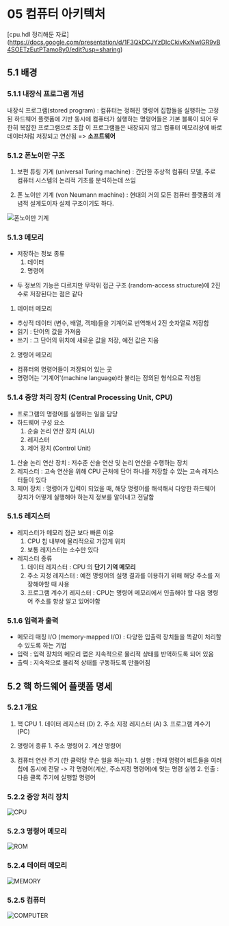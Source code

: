 # 05 컴퓨터 아키텍처

[cpu.hdl 정리해둔 자료] (https://docs.google.com/presentation/d/1F3QkDCJYzDIcCkivKxNwlGR9vB4SOETzEutPTamo8y0/edit?usp=sharing)

## 5.1 배경

### 5.1.1 내장식 프로그램 개념

내장식 프로그램(stored program) : 컴퓨터는 정해진 명령어 집합들을 실행하는 고정된 하드웨어 플랫폼에 기반
동시에 컴퓨터가 실행하는 명령어들은 기본 블록이 되어 무한히 복잡한 프로그램으로 조합
이 프로그램들은 내장되지 않고 컴퓨터 메모리상에 바로 데이터처럼 저장되고 연산됨 => **소프트웨어**

### 5.1.2 폰노이만 구조

1. 보편 튜링 기계 (universal Turing machine)
: 간단한 추상적 컴퓨터 모델, 주로 컴퓨터 시스템의 논리적 기초를 분석하는데 쓰임

2. 폰 노이만 기계 (von Neumann machine)
: 현대의 거의 모든 컴퓨터 플랫폼의 개념적 설계도이자 실제 구조이기도 하다.

![폰노이만 기계](https://github.com/renovatio0424/TheElementOfComputingSystem/blob/master/chapter%20summary/image/%E1%84%91%E1%85%A9%E1%86%AB%E1%84%82%E1%85%A9%E1%84%8B%E1%85%B5%E1%84%86%E1%85%A1%E1%86%AB%20%E1%84%80%E1%85%B5%E1%84%80%E1%85%A8%20%E1%84%80%E1%85%AE%E1%84%8C%E1%85%A9.png)

### 5.1.3 메모리
- 저장하는 정보 종류
  1. 데이터
  2. 명령어

* 두 정보의 기능은 다르지만 무작위 접근 구조 (random-access structure)에 2진수로 저장된다는 점은 같다

1. 데이터 메모리
  - 추상적 데이터 (변수, 배열, 객체)들을 기계어로 번역해서 2진 숫자열로 저장함
  - 읽기 : 단어의 값을 가져옴
  - 쓰기 : 그 단어의 위치에 새로운 값을 저장, 예전 값은 지움

2. 명령어 메모리 
  - 컴퓨터의 명령어들이 저장되어 있는 곳
  - 명령어는 '기계어'(machine language)라 불리는 정의된 형식으로 작성됨
  
### 5.1.4 중앙 처리 장치 (Central Processing Unit, CPU)
  - 프로그램의 명령어를 실행하는 일을 담당
  - 하드웨어 구성 요소
    1. 순술 논리 연산 장치 (ALU)
    2. 레지스터
    3. 제어 장치 (Control Unit)
  
  1. 산술 논리 연산 장치 
    : 저수준 산술 연산 및 논리 연산을 수행하는 장치
  2. 레지스터
    : 고속 연산을 위해 CPU 근처에 단어 하나를 저장할 수 있는 고속 레지스터들이 있다
  3. 제어 장치
    : 명령어가 입력이 되었을 때, 해당 명령어를 해석해서 다양한 하드웨어 장치가 어떻게 실행해야 하는지 정보를 알아내고 전달함 
    
### 5.1.5 레지스터
  - 레지스터가 메모리 접근 보다 빠른 이유
    1. CPU 칩 내부에 물리적으로 가깝게 위치
    2. 보통 레지스터는 소수만 있다
  - 레지스터 종류
    1. 데이터 레지스터 : CPU 의 **단기 기억 메모리**
    2. 주소 지정 레지스터 : 예전 명령어의 실행 결과를 이용하기 위해 해당 주소를 저장해야할 때 사용
    3. 프로그램 계수기 레지스터 : CPU는 명령어 메모리에서 인출해야 할 다음 명령어 주소를 항상 알고 있어야함

### 5.1.6 입력과 출력
  - 메모리 매칭 I/O (memory-mapped I/O) : 다양한 입출력 장치들을 똑같이 처리할 수 있도록 하는 기법
  - 입력 
    : 입력 장치의 메모리 맵은 지속적으로 물리적 상태를 반역하도록 되어 있음
  - 출력 
    : 지속적으로 물리적 상태를 구동하도록 만들어짐

## 5.2 핵 하드웨어 플랫폼 명세

### 5.2.1 개요
  1. 핵 CPU
    1. 데이터 레지스터 (D)
    2. 주소 지정 레지스터 (A)
    3. 프로그램 계수기 (PC)
    
  2. 명령어 종류 
    1. 주소 명령어
    2. 계산 명령어 
    
  3. 컴퓨터 연산 주기 (한 클럭당 무슨 일을 하는지)
    1. 실행 : 현재 명령어 비트들을 여러 칩에 동시에 전달 -> 각 명령어(계산, 주소지정 명령어)에 맞는 명령 실행
    2. 인출 : 다음 클록 주기에 실행할 명령어

### 5.2.2 중앙 처리 장치
![CPU](https://github.com/renovatio0424/TheElementOfComputingSystem/blob/master/chapter%20summary/image/CPU.png)

### 5.2.3 명령어 메모리 
![ROM](https://github.com/renovatio0424/TheElementOfComputingSystem/blob/master/chapter%20summary/image/ROM.png)

### 5.2.4 데이터 메모리
![MEMORY](https://github.com/renovatio0424/TheElementOfComputingSystem/blob/master/chapter%20summary/image/MEMORY.png)

### 5.2.5 컴퓨터
![COMPUTER](https://github.com/renovatio0424/TheElementOfComputingSystem/blob/master/chapter%20summary/image/COMPUTER.png)
    
